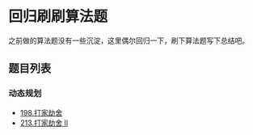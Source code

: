 # 回归刷刷算法题
之前做的算法题没有一些沉淀，这里偶尔回归一下，刷下算法题写下总结吧。

## 题目列表

### 动态规划
- [198.打家劫舍](./src/198.md)
- [213.打家劫舍 II](./src/213.md)